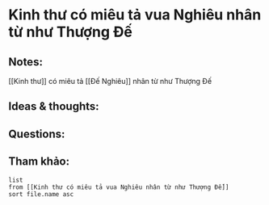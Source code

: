 # Kinh thư có miêu tả vua Nghiêu nhân từ như Thượng Đế

## Notes:
[[Kinh thư]] có miêu tả [[Đế Nghiêu]] nhân từ như Thượng Đế

## Ideas & thoughts:

## Questions:


## Tham khảo:
```dataview
list
from [[Kinh thư có miêu tả vua Nghiêu nhân từ như Thượng Đế]]
sort file.name asc
```